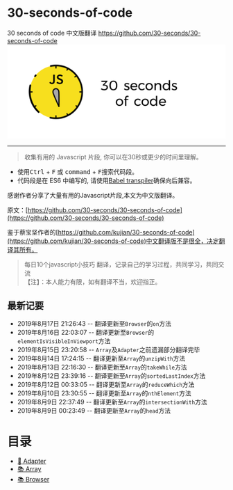 # 30-seconds-of-code
30 seconds of code 中文版翻译     https://github.com/30-seconds/30-seconds-of-code
![Logo](img/logo.png)

---
> 收集有用的 Javascript 片段, 你可以在30秒或更少的时间里理解。

- 使用<kbd>Ctrl</kbd> + <kbd>F</kbd> 或 <kbd>command</kbd> + <kbd>F</kbd>搜索代码段。
- 代码段是在 ES6 中编写的, 请使用[Babel transpiler](https://babeljs.io/)确保向后兼容。

感谢作者分享了大量有用的Javascript片段,本文为中文版翻译。

原文：[https://github.com/30-seconds/30-seconds-of-code](https://github.com/30-seconds/30-seconds-of-code)

鉴于蔡宝坚作者的[https://github.com/kujian/30-seconds-of-code](https://github.com/kujian/30-seconds-of-code)中文翻译版不是很全，决定翻译其所有。

> 每日10个javascript小技巧 翻译，记录自己的学习过程，共同学习，共同交流 <br>
>【注】：本人能力有限，如有翻译不当，欢迎指正。

## 最新记要

- 2019年8月17日 21:26:43 -- 翻译更新至`Browser`的`on`方法
- 2019年8月16日 22:03:07 -- 翻译更新至`Browser`的`elementIsVisibleInViewport`方法
- 2019年8月15日 23:20:58 -- `Array`及`Adapter`之前遗漏部分翻译完毕
- 2019年8月14日 17:24:15 -- 翻译更新至`Array`的`unzipWith`方法 
- 2019年8月13日 22:16:30 -- 翻译更新至`Array`的`takeWhile`方法 
- 2019年8月12日 23:39:16 -- 翻译更新至`Array`的`sortedLastIndex`方法  
- 2019年8月12日 00:33:05 -- 翻译更新至`Array`的`reduceWhich`方法  
- 2019年8月10日 23:30:55 -- 翻译更新至`Array`的`nthElement`方法  
- 2019年8月9日 22:37:49 -- 翻译更新至`Array`的`intersectionWith`方法 
- 2019年8月9日 00:23:49 -- 翻译更新至`Array`的`head`方法

# 目录

- [🔌 Adapter](/lib/Adapter.md)
- [📚 Array](/lib/Array.md)
- [📚 Browser](/lib/Browser.md)




